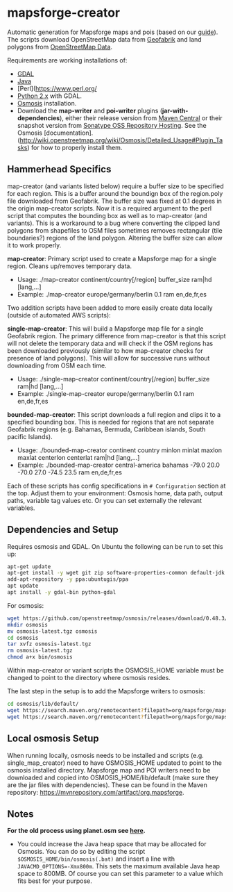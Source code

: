 
# mapsforge-creator

Automatic generation for Mapsforge maps and pois (based on our [guide](https://github.com/mapsforge/mapsforge/blob/master/docs/MapCreation.md)). The scripts download OpenStreetMap data from [Geofabrik](http://download.geofabrik.de/) and land polygons from [OpenStreetMap Data](https://osmdata.openstreetmap.de/).

Requirements are working installations of: 
- [GDAL](http://gdal.org/)
- [Java](https://www.java.com/)
- [Perl](https://www.perl.org/
- [Python 2.x](https://www.python.org/) with GDAL.
- [Osmosis](http://wiki.openstreetmap.org/wiki/Osmosis) installation.
- Download the **map-writer** and **poi-writer** plugins (**jar-with-dependencies**), either their release version from [Maven Central](https://search.maven.org/search?q=g:org.mapsforge) or their snapshot version from [Sonatype OSS Repository Hosting](https://oss.sonatype.org/content/repositories/snapshots/org/mapsforge/). See the Osmosis [documentation]. (http://wiki.openstreetmap.org/wiki/Osmosis/Detailed_Usage#Plugin_Tasks) for how to properly install them.

## Hammerhead Specifics

map-creator (and variants listed below) require a buffer size to be specified for each region. This is a buffer around the boundign box of the region.poly file downloaded from Geofabrik. The buffer size was fixed at 0.1 degrees in the origin map-creator scripts. Now it is a required argument to the perl script that computes the bounding box as well as to map-creator (and variants). This is a workaround to a bug where converting the clipped land polygons from shapefiles to OSM files sometimes removes rectangular (tile boundaries?) regions of the land polygon. Altering the buffer size can allow it to work properly.

**map-creator**: Primary script used to create a Mapsforge map for a single region. Cleans up/removes temporary data.

- Usage: ./map-creator continent/country[/region] buffer_size ram|hd [lang,...]
- Example: ./map-creator europe/germany/berlin 0.1 ram en,de,fr,es

Two addition scripts have been added to more easily create data locally (outside of automated AWS scripts):

**single-map-creator**: This will build a Mapsforge map file for a single Geofabrik region. The primary difference from map-creator is that this script will not delete the temporary data and will check if the OSM regions has been downloaded previously (similar to how map-creator checks for presence of land polygons). This will allow for successive runs without downloading from OSM each time.

- Usage: ./single-map-creator continent/country[/region] buffer_size ram|hd [lang,...]
- Example: ./single-map-creator europe/germany/berlin 0.1 ram en,de,fr,es

**bounded-map-creator**: This script downloads a full region and clips it to a specified bounding box. This is needed for regions that are not separate Geofabrik regions (e.g. Bahamas, Bermuda, Caribbean islands, South pacific Islands).

- Usage: ./bounded-map-creator continent country minlon minlat maxlon maxlat centerlon centerlat ram|hd [lang,...]
- Example: ./bounded-map-creator central-america bahamas -79.0 20.0 -70.0 27.0 -74.5 23.5 ram en,de,fr,es

Each of these scripts has config specifications in `# Configuration` section at the top. Adjust them to your environment: Osmosis home, data path, output paths, variable tag values etc. Or you can set externally the relevant variables.

## Dependencies and Setup

Requires osmosis and GDAL. On Ubuntu the following can be run to set this up:

```bash
apt-get update
apt-get install -y wget git zip software-properties-common default-jdk
add-apt-repository -y ppa:ubuntugis/ppa
apt update
apt install -y gdal-bin python-gdal
```

For osmosis:
```bash
wget https://github.com/openstreetmap/osmosis/releases/download/0.48.3/osmosis-0.48.3.tgz
mkdir osmosis
mv osmosis-latest.tgz osmosis
cd osmosis
tar xvfz osmosis-latest.tgz
rm osmosis-latest.tgz
chmod a+x bin/osmosis
```

Within map-creator or variant scripts the OSMOSIS_HOME variable must be changed to point to the directory where osmosis resides.

The last step in the setup is to add the Mapsforge writers to osmosis:
```bash
cd osmosis/lib/default/
wget https://search.maven.org/remotecontent?filepath=org/mapsforge/mapsforge-poi-writer/0.15.0/mapsforge-poi-writer-0.15.0-jar-with-dependencies.jar
wget https://search.maven.org/remotecontent?filepath=org/mapsforge/mapsforge-map-writer/0.15.0/mapsforge-map-writer-0.15.0-jar-with-dependencies.jar
```

## Local osmosis Setup

When running locally, osmosis needs to be installed and scripts (e.g. single_map_creator) need to have OSMOSIS_HOME updated to point to the osmosis installed directory. Mapsforge map and POI writers need to be downloaded and copied into OSMOSIS_HOME/lib/default (make sure they are the jar files with dependencies). These can be found in the Maven repository: https://mvnrepository.com/artifact/org.mapsforge.

## Notes

**For the old process using planet.osm see [here](https://github.com/mapsforge/mapsforge-mapcreator).**

- You could increase the Java heap space that may be allocated for Osmosis. You can do so by editing the script `$OSMOSIS_HOME/bin/osmosis(.bat)` and insert a line with `JAVACMD_OPTIONS=-Xmx800m`. This sets the maximum available Java heap space to 800MB. Of course you can set this parameter to a value which fits best for your purpose.

